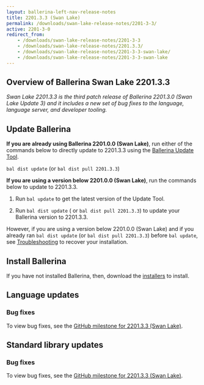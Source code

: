 ```yaml
---
layout: ballerina-left-nav-release-notes
title: 2201.3.3 (Swan Lake) 
permalink: /downloads/swan-lake-release-notes/2201-3-3/
active: 2201-3-0
redirect_from: 
    - /downloads/swan-lake-release-notes/2201-3-3
    - /downloads/swan-lake-release-notes/2201.3.3/
    - /downloads/swan-lake-release-notes/2201-3-3-swan-lake/
    - /downloads/swan-lake-release-notes/2201-3-3-swan-lake
---
```


## Overview of Ballerina Swan Lake 2201.3.3

<em>Swan Lake 2201.3.3 is the third patch release of Ballerina 2201.3.0 (Swan Lake Update 3) and it includes a new set of bug fixes to the language, language server, and developer tooling.</em>

## Update Ballerina

**If you are already using Ballerina 2201.0.0 (Swan Lake)**, run either of the commands below to directly update to 2201.3.3 using the [Ballerina Update Tool](/learn/cli-documentation/update-tool/).

`bal dist update` (or `bal dist pull 2201.3.3`)

**If you are using a version below 2201.0.0 (Swan Lake)**, run the commands below to update to 2201.3.3.

1. Run `bal update` to get the latest version of the Update Tool.

2. Run `bal dist update` ( or `bal dist pull 2201.3.3`) to update your Ballerina version to 2201.3.3.

However, if you are using a version below 2201.0.0 (Swan Lake) and if you already ran `bal dist update` (or `bal dist pull 2201.3.3`) before `bal update`, see [Troubleshooting](/downloads/swan-lake-release-notes/swan-lake-2201.0.0#troubleshooting) to recover your installation.

## Install Ballerina

If you have not installed Ballerina, then, download the [installers](/downloads/#swanlake) to install.

## Language updates

### Bug fixes

To view bug fixes, see the [GitHub milestone for 2201.3.3 (Swan Lake)](https://github.com/ballerina-platform/ballerina-lang/issues?q=is%3Aissue+label%3AType%2FBug+is%3Aclosed+milestone%3A2201.3.3+label%3ATeam%2FCompilerFE).

## Standard library updates

### Bug fixes

To view bug fixes, see the [GitHub milestone for 2201.3.3 (Swan Lake)](https://github.com/ballerina-platform/ballerina-lang/issues?q=is%3Aissue+label%3AArea%2FProjectAPI+is%3Aclosed+milestone%3A2201.3.3+label%3AType%2FBug+).
